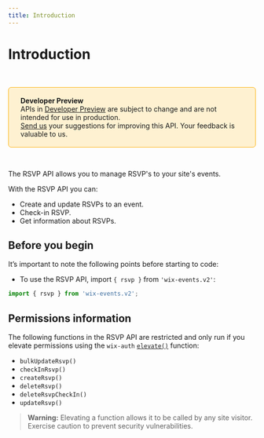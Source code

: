 ```yaml
---
title: Introduction
---
```

# Introduction
&nbsp;

<div style="background-color: #FEF1D1; padding: 18px 24px; border-radius: 6px; border: 1px solid #FDB10C; box-sizing: border-box; display: inline-block">
    <b>Developer Preview</b>
    <br/>
    <span>APIs in <a href="https://www.wix.com/velo/reference/api-overview/developer-preview">Developer Preview</a> are subject to change and are not intended for use in production.<br/><a href="mailto:velo-preview-feedback@wix.com">Send us</a> your suggestions for improving this API. Your feedback is valuable to us.</span>
</div>

&nbsp;

The RSVP API allows you to manage RSVP's to your site's events.

With the RSVP API you can:

- Create and update RSVPs to an event.
- Check-in RSVP.
- Get information about RSVPs.

## Before you begin

It’s important to note the following points before starting to code:  

- To use the RSVP API, import `{ rsvp }` from `'wix-events.v2'`:

```js
import { rsvp } from 'wix-events.v2';
```

## Permissions information

The following functions in the RSVP API are restricted and only run if you elevate permissions using the `wix-auth` [`elevate()`](https://www.wix.com/velo/reference/wix-auth/elevate) function:

- `bulkUpdateRsvp()`
- `checkInRsvp()`
- `createRsvp()`
- `deleteRsvp()`
- `deleteRsvpCheckIn()`
- `updateRsvp()`

<blockquote class='warning'>
<p>
<strong>Warning:</strong>
Elevating a function allows it to be called by any site visitor.
Exercise caution to prevent security vulnerabilities.
</p>
</blockquote>